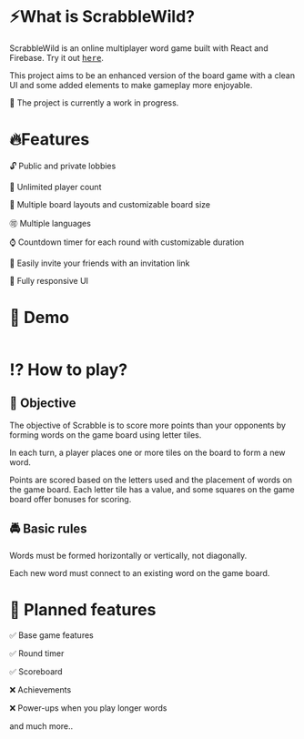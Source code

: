 # ⚡What is ScrabbleWild?

ScrabbleWild is an online multiplayer word game built with React and Firebase. Try it out <a href="https://zslti.github.io/scrabblewild/"><kbd>here</kbd></a>.

This project aims to be an enhanced version of the board game with a clean UI and some added elements to make gameplay more enjoyable.

🚧 The project is currently a work in progress.

# 🔥Features

🔓 Public and private lobbies 

🚫 Unlimited player count

💯 Multiple board layouts and customizable board size

🉑️ Multiple languages

⌚ Countdown timer for each round with customizable duration

👫 Easily invite your friends with an invitation link

📐 Fully responsive UI

# 🚀 Demo

<p align="center">
  <img src="https://github.com/user-attachments/assets/b48cf7b8-29a8-4c2c-bfab-e7a4660de5a8" alt="" />
</p>

# ⁉️ How to play?

## 🚩 Objective

The objective of Scrabble is to score more points than your opponents by forming words on the game board using letter tiles.

In each turn, a player places one or more tiles on the board to form a new word.

Points are scored based on the letters used and the placement of words on the game board. Each letter tile has a value, and some squares on the game board offer bonuses for scoring.

## 🚔 Basic rules

Words must be formed horizontally or vertically, not diagonally.

Each new word must connect to an existing word on the game board.


# 🌅 Planned features

✅ Base game features

✅ Round timer

✅ Scoreboard

❌ Achievements

❌ Power-ups when you play longer words

and much more..
